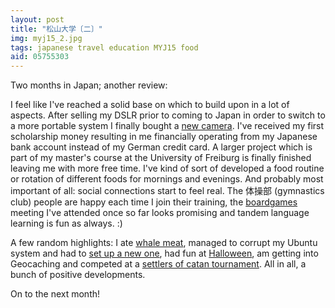 ```yaml
---
layout: post
title: "松山大学〔二〕"
img: myj15_2.jpg
tags: japanese travel education MYJ15 food
aid: 05755303
---
```


Two months in Japan; another review:

I feel like I've reached a solid base on which to build upon in a lot of aspects. After selling my DSLR prior to coming to Japan in order to switch to a more portable system I finally bought a [new camera](/assets/img/blog/myj15_add6.jpg). I've received my first scholarship money resulting in me financially operating from my Japanese bank account instead of my German credit card. A larger project which is part of my master's course at the University of Freiburg is finally finished leaving me with more free time. I've kind of sort of developed a food routine or rotation of different foods for mornings and evenings. And probably most important of all: social connections start to feel real. The <span class="mixlang"><span class="swap" swap="taisōbu"><span class="inner">体操部</span></span></span> (gymnastics club) people are happy each time I join their training, the [boardgames](/assets/img/blog/myj15_add9.jpg) meeting I've attended once so far looks promising and tandem language learning is fun as always. :)

A few random highlights: I ate [whale meat](/assets/img/blog/myj15_add8.jpg), managed to corrupt my Ubuntu system and had to [set up a new one](/assets/img/blog/myj15_add7.jpg), had fun at [Halloween](/assets/img/blog/myj15_add10.jpg), am getting into Geocaching and competed at a [settlers of catan tournament](/assets/img/blog/myj15_add11.jpg). All in all, a bunch of positive developments.

On to the next month!